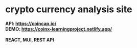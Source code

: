 # **crypto currency analysis site**
**API: https://coincap.io/ <br />
**DEMO: https://coinx-learningproject.netlify.app/** <br />  <br /> 
**REACT, MUI, REST API**** <br />
